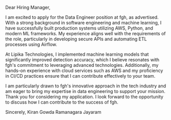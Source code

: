 Dear Hiring Manager,

I am excited to apply for the Data Engineer position at fgh, as advertised. With a strong background in software engineering and machine learning, I have successfully built production systems utilizing AWS, Python, and modern ML frameworks. My experience aligns well with the requirements of the role, particularly in developing secure APIs and automating ETL processes using Airflow.

At Lipika Technologies, I implemented machine learning models that significantly improved detection accuracy, which I believe resonates with fgh's commitment to leveraging advanced technologies. Additionally, my hands-on experience with cloud services such as AWS and my proficiency in CI/CD practices ensure that I can contribute effectively to your team.

I am particularly drawn to fgh's innovative approach in the tech industry and am eager to bring my expertise in data engineering to support your mission. Thank you for considering my application. I look forward to the opportunity to discuss how I can contribute to the success of fgh.

Sincerely,
Kiran Gowda Ramanagara Jayaram